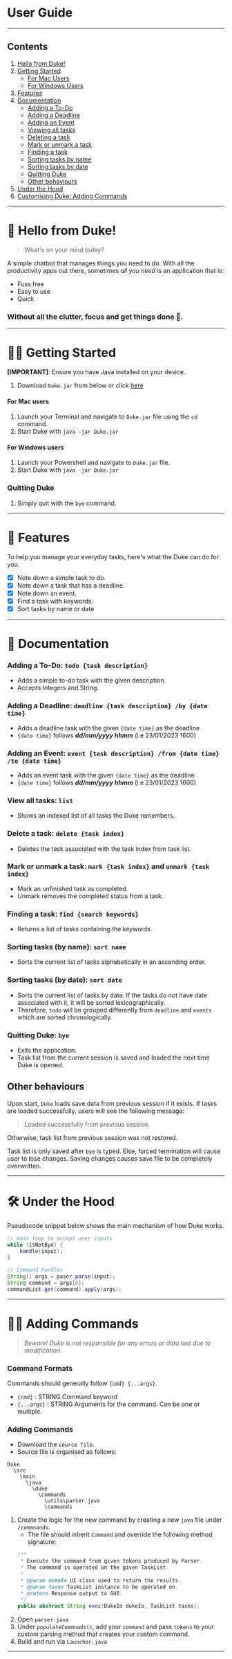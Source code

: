# User Guide
---
## Contents
1. [Hello from Duke!](#hello-from-duke)  
2. [Getting Started](#🙋‍♂️-getting-started)  
    - [For Mac Users](#for-mac-users)
    - [For Windows Users](#for-windows-users)
3. [Features](#🧐-features)
4. [Documentation](#📖-documentation)
    - [Adding a To-Do](#adding-a-to-do-todo-task-description)
    - [Adding a Deadline](#adding-a-deadline-deadline-task-description-by-date-time)
    - [Adding an Event](#adding-an-event-event-task-description-from-date-time-to-date-time)
    - [Viewing all tasks](#view-all-tasks-list)
    - [Deleting a task](#delete-a-task-delete-task-index)
    - [Mark or unmark a task](#mark-or-unmark-a-task-mark-task-index-and-unmark-task-index)
    - [Finding a task](#finding-a-task-find-search-keywords)
    - [Sorting tasks by name](#sorting-tasks-by-name-sort-name)
    - [Sorting tasks by date](#sorting-tasks-by-date-sort-date)
    - [Quitting Duke](#quitting-duke)
    - [Other behaviours](#other-behaviours)
5. [Under the Hood](#🛠-under-the-hood)
6. [Customising Duke: Adding Commands](#👷‍♂️-adding-commands)

---
# 👋  Hello from Duke!
> What's on your mind today?

A simple chatbot that manages things you need to do. With all the productivity apps out there, sometimes _all you need_ is an application that is:
- Fuss free
- Easy to use
- Quick

### **Without** all the clutter, focus and get things done 💯.

---

# 🙋‍♂️ Getting Started

****[IMPORTANT]****: Ensure you have Java installed on your device.

1. Download `Duke.jar` from below or click [here](https://github.com/arkarsg/ip/releases/download/A-Jar/Duke.jar)

#### For Mac users
1. Launch your Terminal and navigate to `Duke.jar` file using the `cd` command.
2. Start Duke with `java -jar Duke.jar`

#### For Windows users
1. Launch your Powershell and navigate to `Duke.jar` file.
2. Start Duke with `java -jar Duke.jar`

### Quitting Duke
1. Simply quit with the `bye` command.
---
# 🧐 Features

To help you manage your everyday tasks, here's what the Duke can do for you.
- [x] Note down a simple task to do.
- [x] Note down a task that has a deadline.
- [x] Note down an event.
- [x] Find a task with keywords.
- [x] Sort tasks by name or date
---
# 📖 Documentation

### Adding a To-Do: `todo {task description}`
- Adds a simple to-do task with the given description.
- Accepts Integers and String.

### Adding a Deadline: `deadline {task description} /by {date time}`
- Adds a deadline task with the given `{date time}` as the deadline
- `{date time}` follows ***dd/mm/yyyy hhmm*** (i.e 23/01/2023 1600)

### Adding an Event: `event {task description} /from {date time} /to {date time}`
- Adds an event task with the given `{date time}` as the deadline
- `{date time}` follows ***dd/mm/yyyy hhmm*** (i.e 23/01/2023 1600)

### View all tasks: `list`
- Shows an indexed list of all tasks the Duke remembers.

### Delete a task: `delete {task index}`
- Deletes the task associated with the task index from task list.

### Mark or unmark a task: `mark {task index}` and `unmark {task index}`
- Mark an unfinished task as completed.
- Unmark removes the completed status from a task.

### Finding a task: `find {search keywords}`
- Returns a list of tasks containing the keywords.

### Sorting tasks (by name): `sort name`
- Sorts the current list of tasks alphabetically in an ascending order.

### Sorting tasks (by date): `sort date`
- Sorts the current list of tasks by date. If the tasks do not have date associated with it, it will be sorted lexicographically.
- Therefore, `todo` will be grouped differently from `deadline` and `events` which are sorted chronologically.

### Quitting Duke: `bye`
- Exits the application.
- Task list from the current session is saved and loaded the next time Duke is opened.


## Other behaviours
Upon start, `Duke` loads save data from previous session if it exists. If tasks are loaded successfully, users will see the following message:
> Loaded successfully from previous session.

Otherwise, task list from previous session was not restored.

Task list is only saved after `bye` is typed. Else, forced termination will cause user to lose changes. Saving changes causes save file to be completely overwritten.


---
# 🛠 Under the Hood

Pseudocode snippet below shows the main mechanism of how Duke works.

``` java
// main loop to accept user inputs
while (isNotBye) {
    handle(input);
}

// Command handler
String[] args = paser.parse(input);
String command = args[0];
commandList.get(command).apply(args);
```
---
# 👷‍♂️ Adding Commands
> _Beware! Duke is not responsible for any errors or data lost due to modification._

### Command Formats
Commands should generally follow `{cmd} {...args}`.  
- `{cmd}` : STRING Command keyword
- `{...args}` : STRING Arguments for the command. Can be one or multiple. 

### Adding Commands
- Download the `source file`.
- Source file is organised as follows:
```
Duke
  \src
    \main
      \java
        \duke
          \commands
            \utils\parser.java
            \commands
```
1. Create the logic for the new command by creating a new `java` file under `/commnands`.
    - The file should inherit `Command` and override the following method signature:
    ``` java
    /**
     * Execute the command from given tokens produced by Parser.
     * The command is operated on the given TaskList.
     *
     * @param dukeIo UI class used to return the results.
     * @param tasks TaskList instance to be operated on.
     * @return Response output to GUI.
     */
    public abstract String exec(DukeIo dukeIo, TaskList tasks);
    ```
2. Open `parser.java`
3. Under `populateCommnads()`, add your `command` and pass `tokens` to your custom parsing method that creates your custom command.
4. Build and run via `Launcher.java`
---